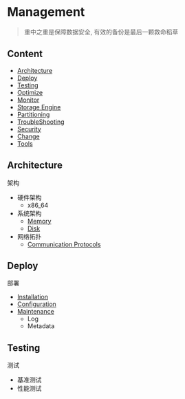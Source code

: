 # Management

> 重中之重是保障数据安全, 有效的备份是最后一颗救命稻草

## Content

- [Architecture](#architecture)
- [Deploy](#deploy)
- [Testing](#testing)
- [Optimize](optimize/Optimize.md)
- [Monitor](monitor/Monitor.md)
- [Storage Engine](storageEngine/StorageEngines.md)
- [Partitioning](partitioning/Partitioning.md)
- [TroubleShooting](troubleShooting/TroubleShooting.md)
- [Security](security/Security.md)
- [Change](change/Change.md)
- [Tools](tools/Tools.md)


## Architecture
架构

- 硬件架构
  - x86_64
- 系统架构
  - [Memory](Architecture/Memory.md)
  - [Disk](Architecture/Disk.md)
- 网络拓扑
  - [Communication Protocols](Architecture/ComProtocols.md)

## Deploy
部署

- [Installation](Installation/Readme.md)
- [Configuration](Configuration/Readme.md)
- [Maintenance](Maintenance/Readme.md)
  - Log
  - Metadata

## Testing
测试

- 基准测试
- 性能测试